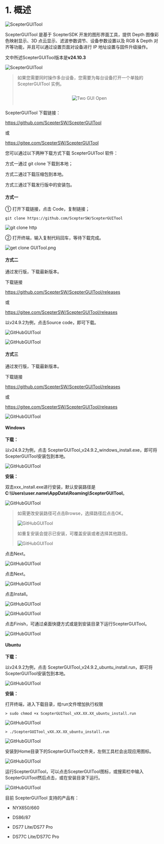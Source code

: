 # 1. 概述

![ScepterGUITool](Overview-asserts/01.png)

ScepterGUITool 是基于 ScepterSDK 开发的图形界面工具，提供 Depth 图像彩色映射显示、3D 点云显示、滤波参数调节、设备参数设置以及 RGB & Depth 对齐等功能，并且可以通过设置页面对设备进行 IP 地址设置与固件升级操作。

文中所述ScepterGUITool版本是**v24.10.3**

![ScepterGUITool](../../zh-cn/ScepterGUITool/Overview-asserts/01-1.png)

> 如果您需要同时操作多台设备，您需要为每台设备打开一个单独的 ScepterGUITool 实例。
>
> <div class="center">
>
> ![Two GUI Open](<Overview-asserts/02.png>)
>
> </div>

ScepterGUITool 下载链接：

<https://github.com/ScepterSW/ScepterGUITool>

或

<https://gitee.com/ScepterSW/ScepterGUITool>

您可以通过以下两种下载方式下载 ScepterGUITool 软件：

方式一通过 git clone 下载到本地；

方式二通过下载压缩包到本地。

方式三通过下载发行版中的安装包。

<!-- tabs:start -->

#### **方式一**

① 打开下载链接，点击 Code，复制链接；

```
git clone https://github.com/ScepterSW/ScepterGUITool
```

![git clone http](<../../zh-cn/Quickstart/Quickstart-asserts/10.png>)

② 打开终端，输入复制代码回车，等待下载完成。

![get clone GUITool.png](<../../zh-cn/Quickstart/Quickstart-asserts/11.png>)

#### **方式二**

通过发行版，下载最新版本。

下载链接

<https://github.com/ScepterSW/ScepterGUITool/releases> 

或

<https://gitee.com/ScepterSW/ScepterGUITool/releases>

以v24.9.2为例，点击Source code，即可下载。

![GitHubGUITool](<../../zh-cn/Quickstart/Quickstart-asserts/12-1.png>)



![GitHubGUITool](<../../zh-cn/Quickstart/Quickstart-asserts/12-1-1.png>)

#### **方式三**

通过发行版，下载最新版本。

下载链接

<https://github.com/ScepterSW/ScepterGUITool/releases> 

或

<https://gitee.com/ScepterSW/ScepterGUITool/releases>

![GitHubGUITool](<../../zh-cn/Quickstart/Quickstart-asserts/12-1.png>)

<!-- tabs:start -->

#### **Windows**

**下载：**

以v24.9.2为例，点击 ScepterGUITool_v24.9.2_windows_install.exe，即可将 ScepterGUITool安装包到本地。

![GitHubGUITool](<../../zh-cn/Quickstart/Quickstart-asserts/12-2.png>)

**安装：**

双击xxx_install.exe进行安装，默认安装路径是**C:\Users\user.name\AppData\Roaming\ScepterGUITool**。

![GitHubGUITool](<../../zh-cn/Quickstart/Quickstart-asserts/12-2-1.png>)

> 如需更改安装路径可点击Browse，选择路径后点击OK。
>
> ![GitHubGUITool](<../../zh-cn/Quickstart/Quickstart-asserts/12-2-2.png>)
>
> 如重复安装会提示已安装，可覆盖安装或者选择其他路径。
>
> ![GitHubGUITool](<../../zh-cn/Quickstart/Quickstart-asserts/12-2-8.png>)

点击Next。

![GitHubGUITool](<../../zh-cn/Quickstart/Quickstart-asserts/12-2-3.png>)

点击Next。

![GitHubGUITool](<../../zh-cn/Quickstart/Quickstart-asserts/12-2-4.png>)

点击Install。

![GitHubGUITool](<../../zh-cn/Quickstart/Quickstart-asserts/12-2-5.png>)

![GitHubGUITool](<../../zh-cn/Quickstart/Quickstart-asserts/12-2-6.png>)

点击Finish，可通过桌面快捷方式或是到安装目录下运行ScepterGUITool。

![GitHubGUITool](<../../zh-cn/Quickstart/Quickstart-asserts/12-2-7.png>)

#### **Ubuntu**

**下载：**

以v24.9.2为例，点击 ScepterGUITool_v24.9.2_ubuntu_install.run，即可将 ScepterGUITool安装包到本地。

![GitHubGUITool](<../../zh-cn/Quickstart/Quickstart-asserts/12-3.png>)

**安装：**

打开终端，进入下载目录，给run文件增加执行权限

```
> sudo chmod +x ScepterGUITool_vXX.XX.XX_ubuntu_install.run
```

![GitHubGUITool](<../../zh-cn/Quickstart/Quickstart-asserts/12-3-1.png>)

```
> ./ScepterGUITool_vXX.XX.XX_ubuntu_install.run
```

![GitHubGUITool](<../../zh-cn/Quickstart/Quickstart-asserts/12-3-2.png>)

安装到Home目录下的ScepterGUITool文件夹，左侧工具栏会出现应用图标。

![GitHubGUITool](<../../zh-cn/Quickstart/Quickstart-asserts/12-3-3.png>)

运行ScepterGUITool，可以点击ScepterGUITool图标，或搜索栏中输入ScepterGUITool然后点击，或在安装目录下运行。

![GitHubGUITool](<../../zh-cn/Quickstart/Quickstart-asserts/12-3-4.png>)

<!-- tabs:end -->

<!-- tabs:end -->

目前 ScepterGUITool 支持的产品有：

- NYX650/660

- DS86/87

- DS77 Lite/DS77 Pro

- DS77C Lite/DS77C Pro

<style>
.center
{
  width: auto;
  display: table;
  margin-left: auto;
  margin-right: auto;
}
</style>
